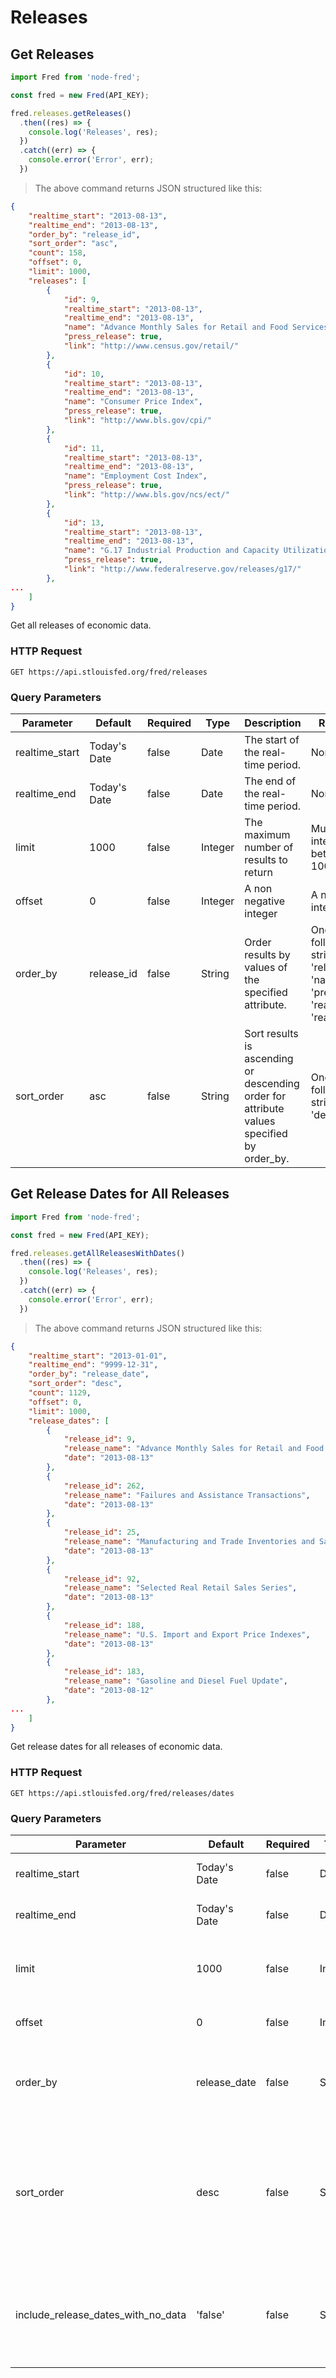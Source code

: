 # Releases

## Get Releases

```javascript
import Fred from 'node-fred';

const fred = new Fred(API_KEY);

fred.releases.getReleases()
  .then((res) => {
    console.log('Releases', res);
  })
  .catch((err) => {
    console.error('Error', err);
  })
```

> The above command returns JSON structured like this:

```json
{
    "realtime_start": "2013-08-13",
    "realtime_end": "2013-08-13",
    "order_by": "release_id",
    "sort_order": "asc",
    "count": 158,
    "offset": 0,
    "limit": 1000,
    "releases": [
        {
            "id": 9,
            "realtime_start": "2013-08-13",
            "realtime_end": "2013-08-13",
            "name": "Advance Monthly Sales for Retail and Food Services",
            "press_release": true,
            "link": "http://www.census.gov/retail/"
        },
        {
            "id": 10,
            "realtime_start": "2013-08-13",
            "realtime_end": "2013-08-13",
            "name": "Consumer Price Index",
            "press_release": true,
            "link": "http://www.bls.gov/cpi/"
        },
        {
            "id": 11,
            "realtime_start": "2013-08-13",
            "realtime_end": "2013-08-13",
            "name": "Employment Cost Index",
            "press_release": true,
            "link": "http://www.bls.gov/ncs/ect/"
        },
        {
            "id": 13,
            "realtime_start": "2013-08-13",
            "realtime_end": "2013-08-13",
            "name": "G.17 Industrial Production and Capacity Utilization",
            "press_release": true,
            "link": "http://www.federalreserve.gov/releases/g17/"
        },
...
    ]
}
```

Get all releases of economic data.

### HTTP Request

`GET https://api.stlouisfed.org/fred/releases`

### Query Parameters

Parameter | Default | Required | Type | Description | Restrictions
--------- | ------- | -------- | ---- | ----------- | ------------
realtime_start | Today's Date | false | Date | The start of the real-time period. | None
realtime_end | Today's Date | false | Date | The end of the real-time period. | None
limit | 1000 | false | Integer | The maximum number of results to return | Must be an integer between 1 and 1000
offset | 0 | false | Integer | A non negative integer | A non negative integer
order_by | release_id | false | String | Order results by values of the specified attribute. | One of the following strings: 'release_id', 'name', 'press_release', 'realtime_start', 'realtime_end'.
sort_order | asc | false | String | Sort results is ascending or descending order for attribute values specified by order_by. | One of the following strings: 'asc', 'desc'.


## Get Release Dates for All Releases

```javascript
import Fred from 'node-fred';

const fred = new Fred(API_KEY);

fred.releases.getAllReleasesWithDates()
  .then((res) => {
    console.log('Releases', res);
  })
  .catch((err) => {
    console.error('Error', err);
  })
```

> The above command returns JSON structured like this:

```json
{
    "realtime_start": "2013-01-01",
    "realtime_end": "9999-12-31",
    "order_by": "release_date",
    "sort_order": "desc",
    "count": 1129,
    "offset": 0,
    "limit": 1000,
    "release_dates": [
        {
            "release_id": 9,
            "release_name": "Advance Monthly Sales for Retail and Food Services",
            "date": "2013-08-13"
        },
        {
            "release_id": 262,
            "release_name": "Failures and Assistance Transactions",
            "date": "2013-08-13"
        },
        {
            "release_id": 25,
            "release_name": "Manufacturing and Trade Inventories and Sales",
            "date": "2013-08-13"
        },
        {
            "release_id": 92,
            "release_name": "Selected Real Retail Sales Series",
            "date": "2013-08-13"
        },
        {
            "release_id": 188,
            "release_name": "U.S. Import and Export Price Indexes",
            "date": "2013-08-13"
        },
        {
            "release_id": 183,
            "release_name": "Gasoline and Diesel Fuel Update",
            "date": "2013-08-12"
        },
...
    ]
}
```

Get release dates for all releases of economic data.

### HTTP Request

`GET https://api.stlouisfed.org/fred/releases/dates`

### Query Parameters

Parameter | Default | Required | Type | Description | Restrictions
--------- | ------- | -------- | ---- | ----------- | ------------
realtime_start | Today's Date | false | Date | The start of the real-time period. | None
realtime_end | Today's Date | false | Date | The end of the real-time period. | None
limit | 1000 | false | Integer | The maximum number of results to return | Must be an integer between 1 and 1000
offset | 0 | false | Integer | A non negative integer | A non negative integer
order_by | release_date | false | String | Order results by values of the specified attribute. | One of the following strings: 'release_date', 'release_id', 'release_name'.
sort_order | desc | false | String | Sort results is ascending or descending order for attribute values specified by order_by. | One of the following strings: 'asc', 'desc'.
include_release_dates_with_no_data | 'false' | false | String | Determines whether release dates with no data available are returned. | One of the following strings: 'true', 'false'.